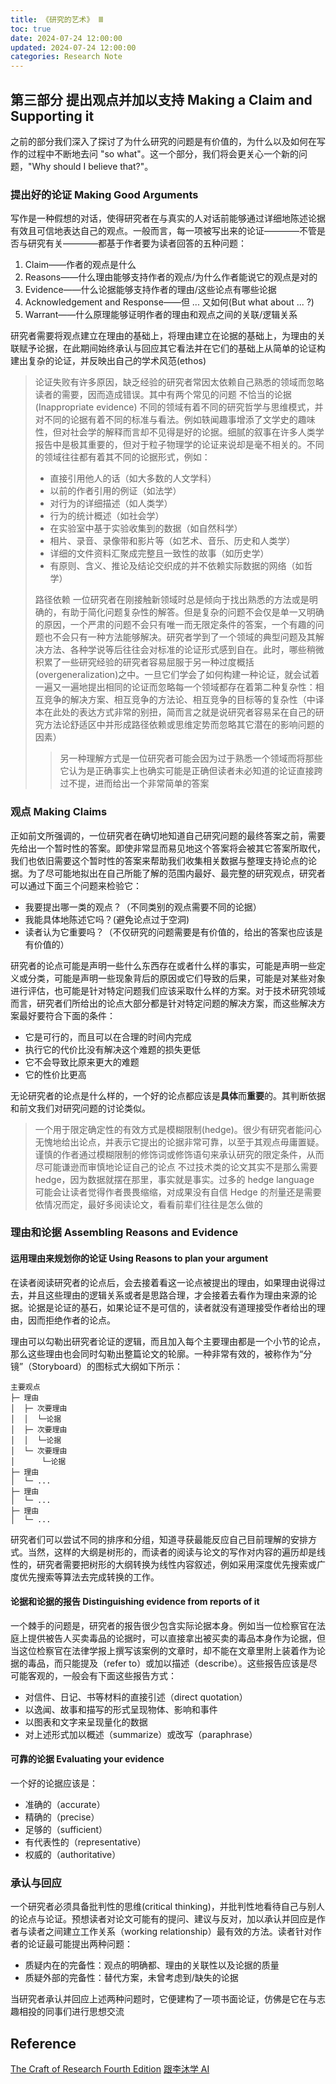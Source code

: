 ```yaml
---
title: 《研究的艺术》 Ⅲ
toc: true
date: 2024-07-24 12:00:00
updated: 2024-07-24 12:00:00
categories: Research Note
---
```


## 第三部分 提出观点并加以支持 Making a Claim and Supporting it

之前的部分我们深入了探讨了为什么研究的问题是有价值的，为什么以及如何在写作的过程中不断地去问 "so what"。这一个部分，我们将会更关心一个新的问题，"Why should I believe that?"。

### 提出好的论证 Making Good Arguments

写作是一种假想的对话，使得研究者在与真实的人对话前能够通过详细地陈述论据有效且可信地表达自己的观点。一般而言，每一项被写出来的论证————不管是否与研究有关————都基于作者要为读者回答的五种问题：

1. Claim——作者的观点是什么
2. Reasons——什么理由能够支持作者的观点/为什么作者能说它的观点是对的
3. Evidence——什么论据能够支持作者的理由/这些论点有哪些论据
4. Acknowledgement and Response——但 ... 又如何(But what about ... ?)
5. Warrant——什么原理能够证明作者的理由和观点之间的关联/逻辑关系

研究者需要将观点建立在理由的基础上，将理由建立在论据的基础上，为理由的关联赋予论据，在此期间始终承认与回应其它看法并在它们的基础上从简单的论证构建出复杂的论证，并反映出自己的学术风范(ethos)

> 论证失败有许多原因，缺乏经验的研究者常因太依赖自己熟悉的领域而忽略读者的需要，因而造成错误。其中有两个常见的问题
> 不恰当的论据 (Inappropriate evidence)
> 不同的领域有着不同的研究哲学与思维模式，并对不同的论据有着不同的标准与看法。例如轶闻趣事增添了文学史的趣味性，但对社会学的解释而言却不见得是好的论据。细腻的叙事在许多人类学报告中是极其重要的，但对于粒子物理学的论证来说却是毫不相关的。不同的领域往往都有着其不同的论据形式，例如：
>
> - 直接引用他人的话（如大多数的人文学科）
> - 以前的作者引用的例证（如法学）
> - 对行为的详细描述（如人类学）
> - 行为的统计概述（如社会学）
> - 在实验室中基于实验收集到的数据（如自然科学）
> - 相片、录音、录像带和影片等（如艺术、音乐、历史和人类学）
> - 详细的文件资料汇聚成完整且一致性的故事（如历史学）
> - 有原则、含义、推论及结论交织成的并不依赖实际数据的网络（如哲学）
>
> 路径依赖
> 一位研究者在刚接触新领域时总是倾向于找出熟悉的方法或是明确的，有助于简化问题复杂性的解答。但是复杂的问题不会仅是单一又明确的原因，一个严肃的问题不会只有唯一而无限定条件的答案，一个有趣的问题也不会只有一种方法能够解决。研究者学到了一个领域的典型问题及其解决方法、各种学说等后往往会对标准的论证形式感到自在。此时，哪些稍微积累了一些研究经验的研究者容易屈服于另一种过度概括(overgeneralization)之中。一旦它们学会了如何构建一种论证，就会试着一遍又一遍地提出相同的论证而忽略每一个领域都存在着第二种复杂性：相互竞争的解决方案、相互竞争的方法论、相互竞争的目标等的复杂性（中译本在此处的表达方式非常的别扭，简而言之就是说研究者容易呆在自己的研究方法论舒适区中并形成路径依赖或思维定势而忽略其它潜在的影响问题的因素）
> > 另一种理解方式是一位研究者可能会因为过于熟悉一个领域而将那些它认为是正确事实上也确实可能是正确但读者未必知道的论证直接跨过不提，进而给出一个非常简单的答案

### 观点 Making Claims

正如前文所强调的，一位研究者在确切地知道自己研究问题的最终答案之前，需要先给出一个暂时性的答案。即使非常显而易见地这个答案将会被其它答案所取代，我们也依旧需要这个暂时性的答案来帮助我们收集相关数据与整理支持论点的论据。为了尽可能地拟出在自己所能了解的范围内最好、最完整的研究观点，研究者可以通过下面三个问题来检验它：

- 我要提出哪一类的观点？（不同类别的观点需要不同的论据）
- 我能具体地陈述它吗？(避免论点过于空洞)
- 读者认为它重要吗？（不仅研究的问题需要是有价值的，给出的答案也应该是有价值的）

研究者的论点可能是声明一些什么东西存在或者什么样的事实，可能是声明一些定义或分类，可能是声明一些现象背后的原因或它们导致的后果，可能是对某些对象进行评估，也可能是针对特定问题我们应该采取什么样的方案。对于技术研究领域而言，研究者们所给出的论点大部分都是针对特定问题的解决方案，而这些解决方案最好要符合下面的条件：

- 它是可行的，而且可以在合理的时间内完成
- 执行它的代价比没有解决这个难题的损失更低
- 它不会导致比原来更大的难题
- 它的性价比更高

无论研究者的论点是什么样的，一个好的论点都应该是**具体**而**重要**的。其判断依据和前文我们对研究问题的讨论类似。

> 一个用于限定确定性的有效方式是模糊限制(hedge)。很少有研究者能问心无愧地给出论点，并表示它提出的论据非常可靠，以至于其观点毋庸置疑。谨慎的作者通过模糊限制的修饰词或修饰语句来承认研究的限定条件，从而尽可能谦逊而审慎地论证自己的论点
> 不过技术类的论文其实不是那么需要 hedge，因为数据就摆在那里，事实就是事实。过多的 hedge language 可能会让读者觉得作者畏畏缩缩，对成果没有自信
> Hedge 的剂量还是需要依情况而定，最好多阅读论文，看看前辈们往往是怎么做的

### 理由和论据 Assembling Reasons and Evidence

#### 运用理由来规划你的论证 Using Reasons to plan your argument

在读者阅读研究者的论点后，会去接着看这一论点被提出的理由，如果理由说得过去，并且这些理由的逻辑关系或者是思路合理，才会接着去看作为理由来源的论据。论据是论证的基石，如果论证不是可信的，读者就没有道理接受作者给出的理由，因而拒绝作者的论点。

理由可以勾勒出研究者论证的逻辑，而且加入每个主要理由都是一个小节的论点，那么这些理由也会同时勾勒出整篇论文的轮廓。一种非常有效的，被称作为“分镜”（Storyboard）的图标式大纲如下所示：

```plaintext
主要观点
├─ 理由
│  ├─ 次要理由
│  │  └─论据
│  ├─ 次要理由
│  │  └─论据
│  └─ 次要理由
│      └─论据
├─ 理由
│  └─ ...
├─ 理由
│  └─ ...
├─ 理由
│  └─ ...
```

研究者们可以尝试不同的排序和分组，知道寻获最能反应自己目前理解的安排方式。当然，这样的大纲是树形的，而读者的阅读与论文的写作对内容的遍历却是线性的，研究者需要把树形的大纲转换为线性内容叙述，例如采用深度优先搜索或广度优先搜索等算法去完成转换的工作。

#### 论据和论据的报告 Distinguishing evidence from reports of it

一个棘手的问题是，研究者的报告很少包含实际论据本身。例如当一位检察官在法庭上提供被告人买卖毒品的论据时，可以直接拿出被买卖的毒品本身作为论据，但当这位检察官在法律学报上撰写该案例的文章时，却不能在文章里附上装着作为论据的毒品，而只能提及（refer to）或加以描述（describe）。这些报告应该是尽可能客观的，一般会有下面这些报告方式：

- 对信件、日记、书等材料的直接引述（direct quotation）
- 以逸闻、故事和描写的形式呈现物体、影响和事件
- 以图表和文字来呈现量化的数据
- 对上述形式加以概述（summarize）或改写（paraphrase）

#### 可靠的论据 Evaluating your evidence

一个好的论据应该是：

- 准确的（accurate）
- 精确的（precise）
- 足够的（sufficient）
- 有代表性的（representative）
- 权威的（authoritative）

### 承认与回应

一个研究者必须具备批判性的思维(critical thinking)，并批判性地看待自己与别人的论点与论证。预想读者对论文可能有的提问、建议与反对，加以承认并回应是作者与读者之间建立工作关系（working relationship）最有效的方法。读者针对作者的论证最可能提出两种问题：

- 质疑内在的完备性：观点的明确都、理由的关联性以及论据的质量
- 质疑外部的完备性：替代方案，未曾考虑到/缺失的论据

当研究者承认并回应上述两种问题时，它便建构了一项书面论证，仿佛是它在与志趣相投的同事们进行思想交流

## Reference

[The Craft of Research Fourth Edition](https://cdn.gecacademy.cn/oa/upload/2021-01-20%2011-49-03-The_Craft_of_Research_Fourth_Edition_-_Wayne_C_Booth.pdf)
[跟李沐学 AI](https://b23.tv/dCZ7ss6)
